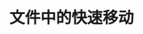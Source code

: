 <!--
 * @Author: hy
 * @Date: 2022-06-11 23:58:35
 * @LastEditors: hy
 * @Description:
 * @LastEditTime: 2022-06-12 22:41:40
 * @FilePath: /til/vim/vim_in_file_high-spee_move_operation.md
 * Copyright 2022 hy, All Rights Reserved.
 * 仅供学习使用~
-->

# 文件中的快速移动
